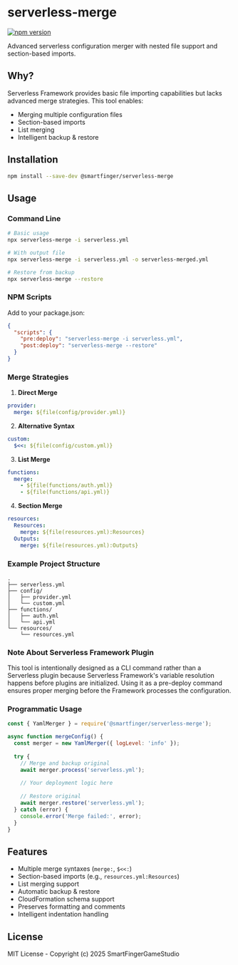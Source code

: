 
# serverless-merge
[![npm version](https://badge.fury.io/js/%40smartfinger%2Fserverless-merge.svg)](https://www.npmjs.com/package/@smartfinger/serverless-merge)
 
Advanced serverless configuration merger with nested file support and section-based imports.

## Why?
Serverless Framework provides basic file importing capabilities but lacks advanced merge strategies. This tool enables:
- Merging multiple configuration files
- Section-based imports
- List merging
- Intelligent backup & restore

## Installation

```bash
npm install --save-dev @smartfinger/serverless-merge
```

## Usage

### Command Line
```bash
# Basic usage
npx serverless-merge -i serverless.yml

# With output file
npx serverless-merge -i serverless.yml -o serverless-merged.yml

# Restore from backup
npx serverless-merge --restore
```

### NPM Scripts
Add to your package.json:
```json
{
  "scripts": {
    "pre:deploy": "serverless-merge -i serverless.yml",
    "post:deploy": "serverless-merge --restore"
  }
}
```

### Merge Strategies

1. **Direct Merge**
```yaml
provider:
  merge: ${file(config/provider.yml)}
```

2. **Alternative Syntax**
```yaml
custom:
  $<<: ${file(config/custom.yml)}
```

3. **List Merge**
```yaml
functions:
  merge:
    - ${file(functions/auth.yml)}
    - ${file(functions/api.yml)}
```

4. **Section Merge**
```yaml
resources:
  Resources:
    merge: ${file(resources.yml):Resources}
  Outputs:
    merge: ${file(resources.yml):Outputs}
```

### Example Project Structure
```
.
├── serverless.yml
├── config/
│   ├── provider.yml
│   └── custom.yml
├── functions/
│   ├── auth.yml
│   └── api.yml
└── resources/
    └── resources.yml
```

### Note About Serverless Framework Plugin
This tool is intentionally designed as a CLI command rather than a Serverless plugin because Serverless Framework's variable resolution happens before plugins are initialized. Using it as a pre-deploy command ensures proper merging before the Framework processes the configuration.

### Programmatic Usage

```javascript
const { YamlMerger } = require('@smartfinger/serverless-merge');

async function mergeConfig() {
  const merger = new YamlMerger({ logLevel: 'info' });
  
  try {
    // Merge and backup original
    await merger.process('serverless.yml');
    
    // Your deployment logic here
    
    // Restore original
    await merger.restore('serverless.yml');
  } catch (error) {
    console.error('Merge failed:', error);
  }
}
```

## Features
- Multiple merge syntaxes (`merge:`, `$<<:`)
- Section-based imports (e.g., `resources.yml:Resources`)
- List merging support
- Automatic backup & restore
- CloudFormation schema support
- Preserves formatting and comments
- Intelligent indentation handling

## License
MIT License - Copyright (c) 2025 SmartFingerGameStudio